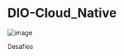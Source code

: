 # DIO-Cloud_Native

![image](https://github.com/user-attachments/assets/7c2eeec7-94c5-4e89-ac1c-26306dede3e4)


Desafios

